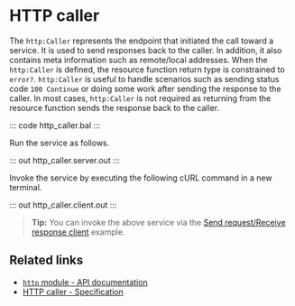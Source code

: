 # HTTP caller

The `http:Caller` represents the endpoint that initiated the call toward a service. It is used to send responses back to the caller. In addition, it also contains meta information such as remote/local addresses. When the `http:Caller` is defined, the resource function return type is constrained to `error?`. `http:Caller` is useful to handle scenarios such as sending status code `100 Continue` or doing some work after sending the response to the caller. In most cases, `http:Caller` is not required as returning from the resource function sends the response back to the caller.

::: code http_caller.bal :::

Run the service as follows.

::: out http_caller.server.out :::

Invoke the service by executing the following cURL command in a new terminal.

::: out http_caller.client.out :::

>**Tip:** You can invoke the above service via the [Send request/Receive response client](/learn/by-example/http-client-send-request-receive-response/) example.

## Related links
- [`http` module - API documentation](https://lib.ballerina.io/ballerina/http/latest/)
- [HTTP caller - Specification](/spec/http/#2341-httpcaller)
